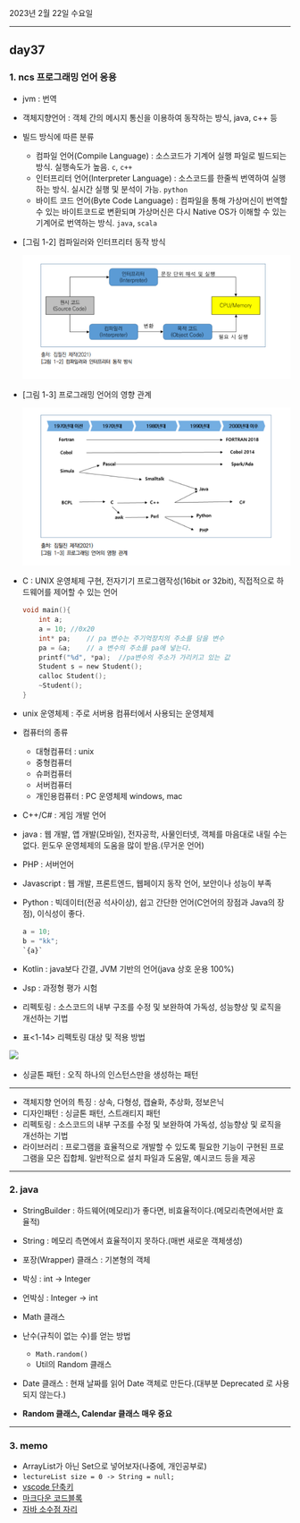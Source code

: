 2023년 2월 22일 수요일

---

## day37

### 1. ncs 프로그래밍 언어 응용

- jvm : 번역
- 객체지향언어 : 객체 간의 메시지 통신을 이용하여 동작하는 방식, java, c++ 등
- 빌드 방식에 따른 분류

  - 컴파일 언어(Compile Language) : 소스코드가 기계어 실행 파일로 빌드되는 방식. 실행속도가 높음. `c`, `c++`
  - 인터프리터 언어(Interpreter Language) : 소스코드를 한줄씩 번역하여 실행하는 방식. 실시간 실행 및 분석이 가능. `python`
  - 바이트 코드 언어(Byte Code Language) : 컴파일을 통해 가상머신이 번역할 수 있는 바이트코드로 변환되며 가상머신은 다시 Native OS가 이해할 수 있는 기계어로 번역하는 방식. `java`, `scala`

- [그림 1-2] 컴파일러와 인터프리터 동작 방식

  ![](%EA%B7%B8%EB%A6%BC1-2.png)

- [그림 1-3] 프로그래밍 언어의 영향 관계

  ![](%EA%B7%B8%EB%A6%BC1-3.png)

- C : UNIX 운영체제 구현, 전자기기 프로그램작성(16bit or 32bit), 직접적으로 하드웨어를 제어할 수 있는 언어

  ```c
  void main(){
      int a;
      a = 10; //0x20
      int* pa;    // pa 변수는 주기억장치의 주소를 담을 변수
      pa = &a;    // a 변수의 주소를 pa에 넣는다.
      printf("%d", *pa);  //pa변수의 주소가 가리키고 있는 값
      Student s = new Student();
      calloc Student();
      ~Student();
  }
  ```

- unix 운영체제 : 주로 서버용 컴퓨터에서 사용되는 운영체제
- 컴퓨터의 종류
  - 대형컴퓨터 : unix
  - 중형컴퓨터
  - 슈퍼컴퓨터
  - 서버컴퓨터
  - 개인용컴퓨터 : PC 운영체제 windows, mac
- C++/C# : 게임 개발 언어
- java : 웹 개발, 앱 개발(모바일), 전자공학, 사물인터넷, 객체를 마음대로 내릴 수는 없다. 윈도우 운영체제의 도움을 많이 받음.(무거운 언어)
- PHP : 서버언어
- Javascript : 웹 개발, 프론트엔드, 웹페이지 동작 언어, 보안이나 성능이 부족
- Python : 빅데이터(전공 석사이상), 쉽고 간단한 언어(C언어의 장점과 Java의 장점), 이식성이 좋다.

  ```python
  a = 10;
  b = "kk";
  `{a}`
  ```

- Kotlin : java보다 간결, JVM 기반의 언어(java 상호 운용 100%)
- Jsp : 과정형 평가 시험
- 리펙토링 : 소스코드의 내부 구조를 수정 및 보완하여 가독성, 성능향상 및 로직을 개선하는 기법
- 표<1-14> 리펙토링 대상 및 적용 방법

![](표1-14.png)

- 싱글톤 패턴 : 오직 하나의 인스턴스만을 생성하는 패턴

---

- 객체지향 언어의 특징 : 상속, 다형성, 캡슐화, 추상화, 정보은닉
- 디자인패턴 : 싱글톤 패턴, 스트래티지 패턴
- 리펙토링 : 소스코드의 내부 구조를 수정 및 보완하여 가독성, 성능향상 및 로직을 개선하는 기법
- 라이브러리 : 프로그램을 효율적으로 개발할 수 있도록 필요한 기능이 구현된 프로그램을 모은 집합체. 일반적으로 설치 파일과 도움말, 예시코드 등을 제공

---

### 2. java

- StringBuilder : 하드웨어(메모리)가 좋다면, 비효율적이다.(메모리측면에서만 효율적)
- String : 메모리 측면에서 효율적이지 못하다.(매번 새로운 객체생성)
- 포장(Wrapper) 클래스 : 기본형의 객체
- 박싱 : int -> Integer
- 언박싱 : Integer -> int
- Math 클래스
- 난수(규칙이 없는 수)를 얻는 방법

  - `Math.random()`
  - Util의 Random 클래스

- Date 클래스 : 현재 날짜를 읽어 Date 객체로 만든다.(대부분 Deprecated 로 사용되지 않는다.)
- **Random 클래스, Calendar 클래스 매우 중요**

---

### 3. memo

- ArrayList가 아닌 Set으로 넣어보자(나중에, 개인공부로)
- `lectureList size = 0 -> String = null;`
- [vscode 단축키](https://jhnyang.tistory.com/entry/VS-Code-%EB%B9%84%EC%A3%BC%EC%96%BC%EC%8A%A4%ED%8A%9C%EB%94%94%EC%98%A4%EC%BD%94%EB%93%9C-%EC%9C%A0%EC%9A%A9%ED%95%9C-%EB%8B%A8%EC%B6%95%ED%82%A4-%EC%82%AC%EC%9A%A9%EB%B2%95-%EB%AA%A8%EC%9D%8C)
- [마크다운 코드블록](https://computer-science-student.tistory.com/366)
- [자바 소수점 자리](https://bullie.tistory.com/7?category=1009480)
